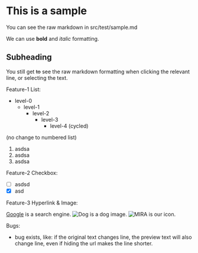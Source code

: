 # This is a sample

You can see the raw markdown in src/test/sample.md

We can use **bold** and *italic* formatting.

## Subheading

You still get ~~to~~ see the raw markdown formatting when clicking the relevant line, or selecting the text.

Feature-1 List:

- level-0
    - level-1
        - level-2
            - level-3
                - level-4 (cycled)

(no change to numbered list)
1. asdsa
2. asdsa
3. asdsa

Feature-2 Checkbox:

- [ ] asdsd
- [x] asd

Feature-3 Hyperlink & Image:

[Google](https://www.google.com) is a search engine.
![Dog](https://cdn.shopify.com/s/files/1/0086/0795/7054/files/Golden-Retriever.jpg?v=1645179525) is a dog image.
![MIRA](/Users/asc/repo/Ray/markdown-inline-preview-vscode/branding/icon.png) is our icon.

Bugs:

- bug exists, like: if the original text changes line, the preview text will also change line, even if hiding the url makes the line shorter.

